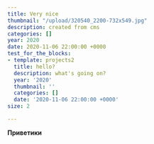 ```yaml
---
title: Very nice
thumbnail: "/upload/320540_2200-732x549.jpg"
description: created from cms
categories: []
year: 2020
date: 2020-11-06 22:00:00 +0000
test_for_the_blocks:
- template: projects2
  title: hello?
  description: what's going on?
  year: '2020'
  thumbnail: ''
  categories: []
  date: '2020-11-06 22:00:00 +0000'
size: 2

---
```

**Приветики**